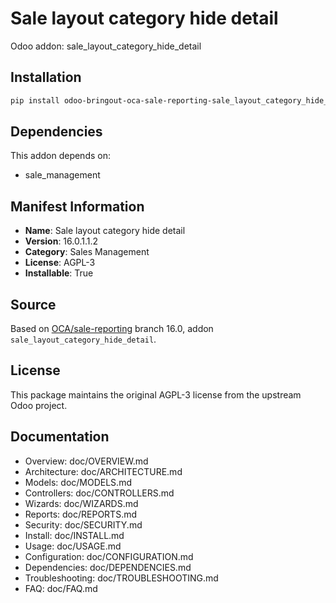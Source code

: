 # Sale layout category hide detail

Odoo addon: sale_layout_category_hide_detail

## Installation

```bash
pip install odoo-bringout-oca-sale-reporting-sale_layout_category_hide_detail
```

## Dependencies

This addon depends on:
- sale_management

## Manifest Information

- **Name**: Sale layout category hide detail
- **Version**: 16.0.1.1.2
- **Category**: Sales Management
- **License**: AGPL-3
- **Installable**: True

## Source

Based on [OCA/sale-reporting](https://github.com/OCA/sale-reporting) branch 16.0, addon `sale_layout_category_hide_detail`.

## License

This package maintains the original AGPL-3 license from the upstream Odoo project.

## Documentation

- Overview: doc/OVERVIEW.md
- Architecture: doc/ARCHITECTURE.md
- Models: doc/MODELS.md
- Controllers: doc/CONTROLLERS.md
- Wizards: doc/WIZARDS.md
- Reports: doc/REPORTS.md
- Security: doc/SECURITY.md
- Install: doc/INSTALL.md
- Usage: doc/USAGE.md
- Configuration: doc/CONFIGURATION.md
- Dependencies: doc/DEPENDENCIES.md
- Troubleshooting: doc/TROUBLESHOOTING.md
- FAQ: doc/FAQ.md
